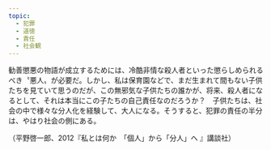 ```yaml
---
topic:
  - 犯罪
  - 道徳
  - 責任
  - 社会観
---
```

勧善懲悪の物語が成立するためには、冷酷非情な殺人者といった懲らしめられるべき〝悪人〟が必要だ。しかし、私は保育園などで、まだ生まれて間もない子供たちを見ていて思うのだが、この無邪気な子供たちの誰かが、将来、殺人者になるとして、それは本当にこの子たちの自己責任なのだろうか？　子供たちは、社会の中で様々な分人化を経験して、大人になる。そうすると、犯罪の責任の半分は、やはり社会の側にある。

（平野啓一郎、2012『私とは何か　「個人」から「分人」へ 』講談社）